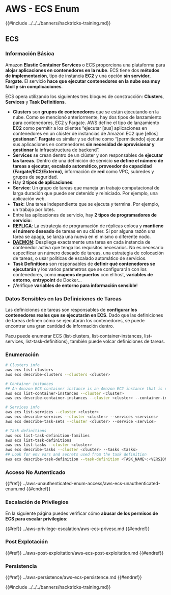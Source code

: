 # AWS - ECS Enum

{{#include ../../../banners/hacktricks-training.md}}

## ECS

### Información Básica

Amazon **Elastic Container Services** o ECS proporciona una plataforma para **alojar aplicaciones en contenedores en la nube**. ECS tiene dos **métodos de implementación**, tipo de instancia **EC2** y una opción **sin servidor**, **Fargate**. El servicio **hace que ejecutar contenedores en la nube sea muy fácil y sin complicaciones**.

ECS opera utilizando los siguientes tres bloques de construcción: **Clusters**, **Services** y **Task Definitions**.

- **Clusters** son **grupos de contenedores** que se están ejecutando en la nube. Como se mencionó anteriormente, hay dos tipos de lanzamiento para contenedores, EC2 y Fargate. AWS define el tipo de lanzamiento **EC2** como permitir a los clientes “ejecutar \[sus] aplicaciones en contenedores en un clúster de instancias de Amazon EC2 que \[ellos] **gestionan**”. **Fargate** es similar y se define como “\[permitiendo] ejecutar sus aplicaciones en contenedores **sin necesidad de aprovisionar y gestionar** la infraestructura de backend”.
- **Services** se crean dentro de un clúster y son responsables de **ejecutar las tareas**. Dentro de una definición de servicio **se define el número de tareas a ejecutar, escalado automático, proveedor de capacidad (Fargate/EC2/Externo),** información de **red** como VPC, subredes y grupos de seguridad.
- Hay **2 tipos de aplicaciones**:
- **Service**: Un grupo de tareas que maneja un trabajo computacional de larga duración que puede ser detenido y reiniciado. Por ejemplo, una aplicación web.
- **Task**: Una tarea independiente que se ejecuta y termina. Por ejemplo, un trabajo por lotes.
- Entre las aplicaciones de servicio, hay **2 tipos de programadores de servicio**:
- [**REPLICA**](https://docs.aws.amazon.com/AmazonECS/latest/developerguide/ecs_services.html): La estrategia de programación de réplicas coloca y **mantiene el número deseado** de tareas en su clúster. Si por alguna razón una tarea se apaga, se lanza una nueva en el mismo o diferente nodo.
- [**DAEMON**](https://docs.aws.amazon.com/AmazonECS/latest/developerguide/ecs_services.html): Despliega exactamente una tarea en cada instancia de contenedor activa que tenga los requisitos necesarios. No es necesario especificar un número deseado de tareas, una estrategia de colocación de tareas, o usar políticas de escalado automático de servicios.
- **Task Definitions** son responsables de **definir qué contenedores se ejecutarán** y los varios parámetros que se configurarán con los contenedores, como **mapeos de puertos** con el host, **variables de entorno**, **entrypoint** de Docker...
- ¡Verifique **variables de entorno para información sensible**!

### Datos Sensibles en las Definiciones de Tareas

Las definiciones de tareas son responsables de **configurar los contenedores reales que se ejecutarán en ECS**. Dado que las definiciones de tareas definen cómo se ejecutarán los contenedores, se puede encontrar una gran cantidad de información dentro.

Pacu puede enumerar ECS (list-clusters, list-container-instances, list-services, list-task-definitions), también puede volcar definiciones de tareas.

### Enumeración
```bash
# Clusters info
aws ecs list-clusters
aws ecs describe-clusters --clusters <cluster>

# Container instances
## An Amazon ECS container instance is an Amazon EC2 instance that is running the Amazon ECS container agent and has been registered into an Amazon ECS cluster.
aws ecs list-container-instances --cluster <cluster>
aws ecs describe-container-instances --cluster <cluster> --container-instances <container_instance_arn>

# Services info
aws ecs list-services --cluster <cluster>
aws ecs describe-services --cluster <cluster> --services <services>
aws ecs describe-task-sets --cluster <cluster> --service <service>

# Task definitions
aws ecs list-task-definition-families
aws ecs list-task-definitions
aws ecs list-tasks --cluster <cluster>
aws ecs describe-tasks --cluster <cluster> --tasks <tasks>
## Look for env vars and secrets used from the task definition
aws ecs describe-task-definition --task-definition <TASK_NAME>:<VERSION>
```
### Acceso No Autenticado

{{#ref}}
../aws-unauthenticated-enum-access/aws-ecs-unauthenticated-enum.md
{{#endref}}

### Escalación de Privilegios

En la siguiente página puedes verificar cómo **abusar de los permisos de ECS para escalar privilegios**:

{{#ref}}
../aws-privilege-escalation/aws-ecs-privesc.md
{{#endref}}

### Post Explotación

{{#ref}}
../aws-post-exploitation/aws-ecs-post-exploitation.md
{{#endref}}

### Persistencia

{{#ref}}
../aws-persistence/aws-ecs-persistence.md
{{#endref}}

{{#include ../../../banners/hacktricks-training.md}}
